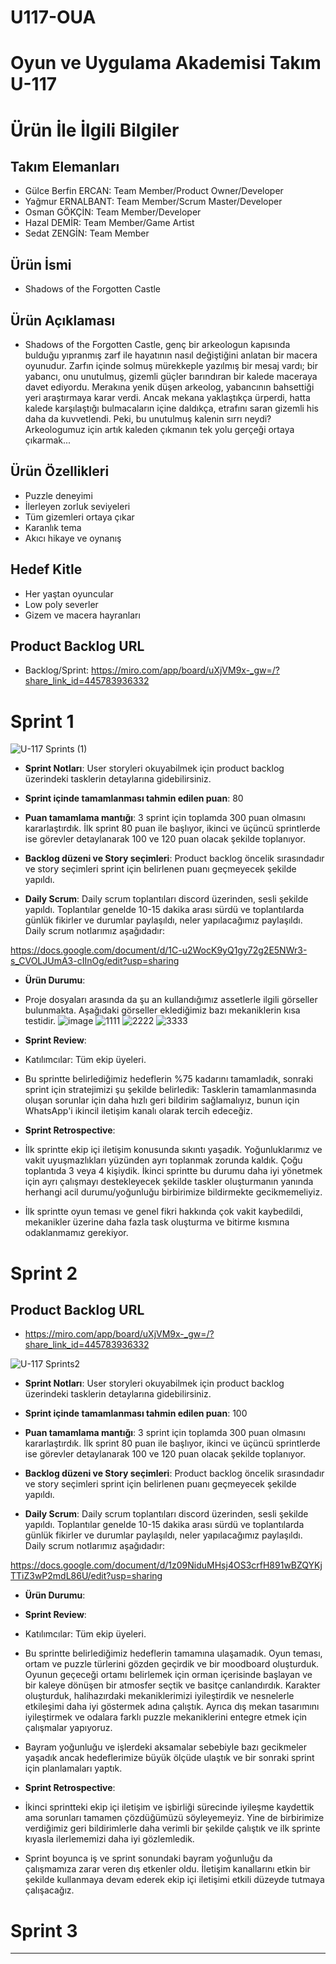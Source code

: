 # U117-OUA
# Oyun ve Uygulama Akademisi Takım U-117

# Ürün İle İlgili Bilgiler

## Takım Elemanları

- Gülce Berfin ERCAN: Team Member/Product Owner/Developer
- Yağmur ERNALBANT: Team Member/Scrum Master/Developer
- Osman GÖKÇİN: Team Member/Developer
- Hazal DEMİR: Team Member/Game Artist
- Sedat ZENGİN: Team Member

## Ürün İsmi

- Shadows of the Forgotten Castle

## Ürün Açıklaması

- Shadows of the Forgotten Castle, genç bir arkeologun kapısında bulduğu yıpranmış zarf ile hayatının nasıl değiştiğini anlatan bir macera oyunudur. Zarfın içinde solmuş mürekkeple yazılmış bir mesaj vardı; bir yabancı, onu unutulmuş, gizemli güçler barındıran bir kalede maceraya davet ediyordu. Merakına yenik düşen arkeolog, yabancının bahsettiği yeri araştırmaya karar verdi. Ancak mekana yaklaştıkça ürperdi, hatta kalede karşılaştığı bulmacaların içine daldıkça, etrafını saran gizemli his daha da kuvvetlendi. Peki, bu unutulmuş kalenin sırrı neydi? Arkeologumuz için artık kaleden çıkmanın tek yolu gerçeği ortaya çıkarmak...

## Ürün Özellikleri

- Puzzle deneyimi
- İlerleyen zorluk seviyeleri
- Tüm gizemleri ortaya çıkar
- Karanlık tema 
- Akıcı hikaye ve oynanış

## Hedef Kitle

- Her yaştan oyuncular
- Low poly severler
- Gizem ve macera hayranları

## Product Backlog URL

- Backlog/Sprint: https://miro.com/app/board/uXjVM9x-_gw=/?share_link_id=445783936332

# Sprint 1

![U-117 Sprints (1)](https://github.com/gokcinosman/U117-OUA/assets/58394816/b1c14984-db6c-45d9-861c-e5b774c8353d)

- **Sprint Notları**: User storyleri okuyabilmek için product backlog üzerindeki tasklerin detaylarına gidebilirsiniz.

- **Sprint içinde tamamlanması tahmin edilen puan**: 80

- **Puan tamamlama mantığı**: 3 sprint için toplamda 300 puan olmasını kararlaştırdık. İlk sprint 80 puan ile başlıyor, ikinci ve üçüncü sprintlerde ise görevler detaylanarak 100 ve 120 puan olacak şekilde toplanıyor.

- **Backlog düzeni ve Story seçimleri**: Product backlog öncelik sırasındadır ve story seçimleri sprint için belirlenen puanı geçmeyecek şekilde yapıldı.

- **Daily Scrum**: Daily scrum toplantıları discord üzerinden, sesli şekilde yapıldı. Toplantılar genelde 10-15 dakika arası sürdü ve toplantılarda günlük fikirler ve durumlar paylaşıldı, neler yapılacağımız paylaşıldı. Daily scrum notlarımız aşağıdadır:

https://docs.google.com/document/d/1C-u2WocK9yQ1gy72g2E5NWr3-s_CVOLJUmA3-cIInOg/edit?usp=sharing 

- **Ürün Durumu**:

- Proje dosyaları arasında da şu an kullandığımız assetlerle ilgili görseller bulunmakta. Aşağıdaki görseller eklediğimiz bazı mekaniklerin kısa testidir.
![image](https://github.com/gokcinosman/U117-OUA/assets/58394816/fa03079c-2f64-4cb6-bd60-dc332db8b8e7)
![1111](https://github.com/gokcinosman/U117-OUA/assets/58394816/362da093-7f09-4fd9-91c9-ef9bbfff211f)
![2222](https://github.com/gokcinosman/U117-OUA/assets/58394816/48022bed-598d-4b89-835d-d3cccf8754fe)
![3333](https://github.com/gokcinosman/U117-OUA/assets/58394816/a7076d6d-f56b-402b-903a-8df06b342c87)
  
- **Sprint Review**:

- Katılımcılar: Tüm ekip üyeleri.
- Bu sprintte belirlediğimiz hedeflerin %75 kadarını tamamladık, sonraki sprint için stratejimizi şu şekilde belirledik: Tasklerin tamamlanmasında oluşan sorunlar için daha hızlı geri bildirim sağlamalıyız, bunun için WhatsApp'i ikincil iletişim kanalı olarak tercih edeceğiz.

- **Sprint Retrospective**:
  
- İlk sprintte ekip içi iletişim konusunda sıkıntı yaşadık. Yoğunluklarımız ve vakit uyuşmazlıkları yüzünden ayrı toplanmak zorunda kaldık. Çoğu toplantıda 3 veya 4 kişiydik. İkinci sprintte bu durumu daha iyi yönetmek için ayrı çalışmayı destekleyecek şekilde taskler oluşturmanın yanında herhangi acil durumu/yoğunluğu birbirimize bildirmekte gecikmemeliyiz. 
- İlk sprintte oyun teması ve genel fikri hakkında çok vakit kaybedildi, mekanikler üzerine daha fazla task oluşturma ve bitirme kısmına odaklanmamız gerekiyor.

# Sprint 2 

 ## Product Backlog URL 
 
- https://miro.com/app/board/uXjVM9x-_gw=/?share_link_id=445783936332  

![U-117 Sprints2](https://github.com/gokcinosman/U117-OUA/assets/58394816/0d4d94b0-6a73-402e-8319-446016120822)

 
- **Sprint Notları**: User storyleri okuyabilmek için product backlog üzerindeki tasklerin detaylarına gidebilirsiniz.

- **Sprint içinde tamamlanması tahmin edilen puan**: 100

- **Puan tamamlama mantığı**: 3 sprint için toplamda 300 puan olmasını kararlaştırdık. İlk sprint 80 puan ile başlıyor, ikinci ve üçüncü sprintlerde ise görevler detaylanarak 100 ve 120 puan olacak şekilde toplanıyor.

- **Backlog düzeni ve Story seçimleri**: Product backlog öncelik sırasındadır ve story seçimleri sprint için belirlenen puanı geçmeyecek şekilde yapıldı.

- **Daily Scrum**: Daily scrum toplantıları discord üzerinden, sesli şekilde yapıldı. Toplantılar genelde 10-15 dakika arası sürdü ve toplantılarda günlük fikirler ve durumlar paylaşıldı, neler yapılacağımız paylaşıldı. Daily scrum notlarımız aşağıdadır:

https://docs.google.com/document/d/1z09NiduMHsj4OS3crfH891wBZQYKjTTiZ3wP2mdL86U/edit?usp=sharing 

- **Ürün Durumu**:

- **Sprint Review**:

- Katılımcılar: Tüm ekip üyeleri. 

- Bu sprintte belirlediğimiz hedeflerin tamamına ulaşamadık. Oyun teması, ortam ve puzzle türlerini gözden geçirdik ve bir moodboard oluşturduk. Oyunun geçeceği ortamı belirlemek için orman içerisinde başlayan ve bir kaleye dönüşen bir atmosfer seçtik ve basitçe canlandırdık. Karakter oluşturduk, halihazırdaki mekaniklerimizi iyileştirdik ve nesnelerle etkileşimi daha iyi göstermek adına çalıştık. Ayrıca dış mekan tasarımını iyileştirmek ve odalara farklı puzzle mekaniklerini entegre etmek için çalışmalar yapıyoruz.  

- Bayram yoğunluğu ve işlerdeki aksamalar sebebiyle bazı gecikmeler yaşadık ancak hedeflerimize büyük ölçüde ulaştık ve bir sonraki sprint için planlamaları yaptık. 

- **Sprint Retrospective**:
  
- İkinci sprintteki ekip içi iletişim ve işbirliği sürecinde iyileşme kaydettik ama sorunları tamamen çözdüğümüzü söyleyemeyiz. Yine de birbirimize verdiğimiz geri bildirimlerle daha verimli bir şekilde çalıştık ve ilk sprinte kıyasla ilerlememizi daha iyi gözlemledik. 

- Sprint boyunca iş ve sprint sonundaki bayram yoğunluğu da çalışmamıza zarar veren dış etkenler oldu. İletişim kanallarını etkin bir şekilde kullanmaya devam ederek ekip içi iletişimi etkili düzeyde tutmaya çalışacağız.

# Sprint 3

---
